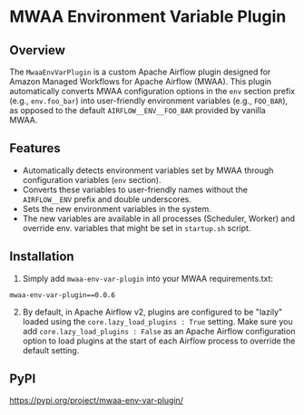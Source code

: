 # MWAA Environment Variable Plugin

## Overview

The `MwaaEnvVarPlugin` is a custom Apache Airflow plugin designed for Amazon Managed Workflows for Apache Airflow (MWAA). 
This plugin automatically converts MWAA configuration options in the `env` section prefix (e.g., `env.foo_bar`) into 
user-friendly environment variables (e.g., `FOO_BAR`), as opposed to the default `AIRFLOW__ENV__FOO_BAR` provided 
by vanilla MWAA.

## Features

- Automatically detects environment variables set by MWAA through configuration variables (`env` section).
- Converts these variables to user-friendly names without the `AIRFLOW__ENV` prefix and double underscores.
- Sets the new environment variables in the system.
- The new variables are available in all processes (Scheduler, Worker) and override env. variables that might be set in `startup.sh` script.

## Installation

1. Simply add `mwaa-env-var-plugin` into your MWAA requirements.txt:

```
mwaa-env-var-plugin==0.0.6
```

2. By default, in Apache Airflow v2, plugins are configured to be "lazily" loaded using the `core.lazy_load_plugins : True` setting. 
Make sure you add `core.lazy_load_plugins : False` as an Apache Airflow configuration option to load plugins 
at the start of each Airflow process to override the default setting.

## PyPI

https://pypi.org/project/mwaa-env-var-plugin/
